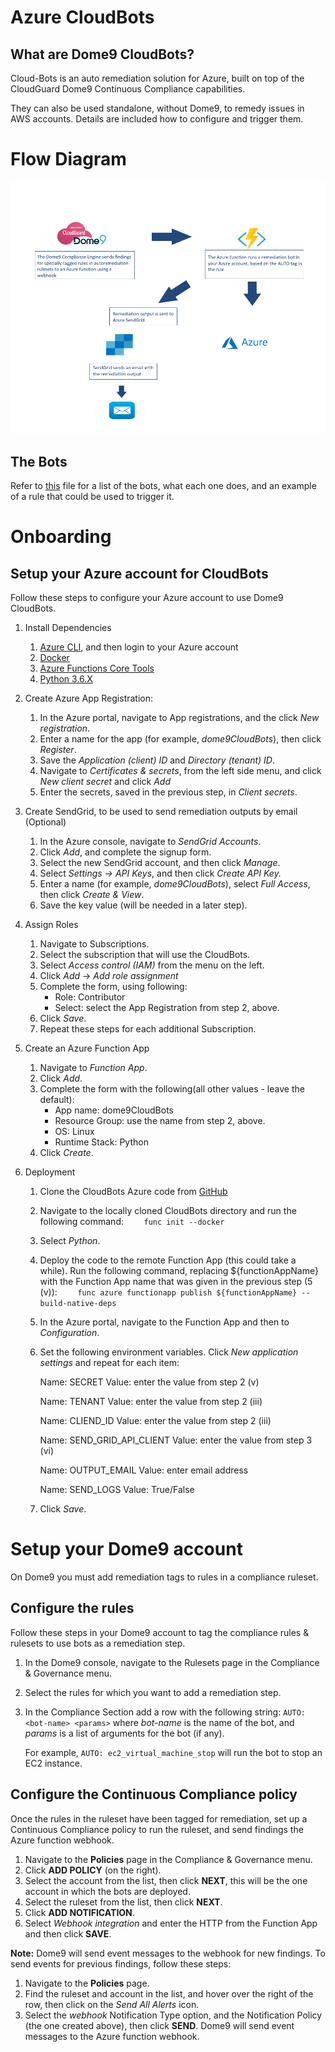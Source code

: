 # Azure CloudBots


## What are Dome9 CloudBots?

Cloud-Bots is an auto remediation solution for Azure, built on top of the
CloudGuard Dome9 Continuous Compliance capabilities.

They can also be used standalone, without Dome9, to remedy issues in AWS
accounts. Details are included how to configure and trigger them.

# Flow Diagram

![Flow Diagram](docs/pictures/Azure-CloudBots-Flow-Diagram.png)

## The Bots

Refer to [this](dome9CloudBots/bots/bots.md) file for a list of the bots, what each one
does, and an example of a rule that could be used to trigger it.

# Onboarding

## Setup your Azure account for CloudBots

Follow these steps to configure your Azure account to use Dome9 CloudBots.

1. Install Dependencies
    1.  [Azure CLI](https://docs.microsoft.com/en-us/cli/azure/install-azure-cli?view=azure-cli-latest), and then login to your Azure account
    1.  [Docker](https://www.docker.com)
    1.  [Azure Functions Core Tools](https://github.com/Azure/azure-functions-core-tools)
    1.  [Python 3.6.X](https://www.python.org/)
    
1. Create Azure App Registration:
    1. In the Azure portal, navigate to App registrations, and the click *New registration*.
    1. Enter a name for the app (for example, *dome9CloudBots*), then click *Register*.
    1. Save the *Application (client) ID* and *Directory (tenant) ID*.
    1. Navigate to *Certificates & secrets*, from the left side menu, and click *New client secret*  and click *Add*
    1. Enter the secrets, saved in the previous step, in *Client secrets*. 

1. Create SendGrid, to be used to send remediation outputs by email (Optional)
    1. In the Azure console, navigate to *SendGrid Accounts*.
    1. Click *Add*, and complete the signup form.
    1. Select the new SendGrid account, and then click *Manage*.
    1. Select *Settings -> API Keys*, and then click *Create API Key.*
    1. Enter a name (for example, *dome9CloudBots*), select *Full Access*, then click *Create & View*.
    1. Save the key value (will be needed in a later step).

1. Assign Roles
    1. Navigate to Subscriptions.
    1. Select the subscription that will use the CloudBots.
    1. Select *Access control (IAM)* from the menu on the left.
    1. Click *Add* -> *Add role assignment*
    1. Complete the form, using following:
        - Role: Contributor
        - Select: select the App Registration from step 2, above.
    1. Click *Save*.
    1. Repeat these steps for each additional Subscription.

1. Create an Azure Function App
    1. Navigate to *Function App*.
    1. Click *Add*.
    1. Complete the form with the following(all other values - leave the default): 
        - App name: dome9CloudBots
        - Resource Group: use the name from step 2, above.
        - OS: Linux
        - Runtime Stack: Python
    1. Click *Create*.
    
1. Deployment
    1. Clone the CloudBots Azure code from [GitHub](https://github.com/Dome9/cloud-bots-azure)
    1. Navigate to the locally cloned CloudBots directory and run the following command:
    ```     func init --docker    ```
    1. Select *Python*.
    1. Deploy the code to the remote Function App (this could take a while). Run the following command, replacing $\{functionAppName}  with the Function App name that was given in the previous step (5 (v)):
    ```     func azure functionapp publish ${functionAppName} --build-native-deps  	```	
    1. In the Azure portal, navigate to the Function App and then to *Configuration*.
    1. Set the following environment variables.  Click *New application settings* and repeat for each item:
    
       Name: SECRET
       Value: enter the value from step 2 (v)
          
       Name: TENANT
       Value: enter the value from step 2 (iii)
                
       Name: CLIEND_ID
       Value: enter the value from step 2 (iii)

       Name: SEND_GRID_API_CLIENT
       Value: enter the value from step 3 (vi)
	   
       Name: OUTPUT_EMAIL
       Value: enter email address          
          
       Name: SEND_LOGS
       Value: True/False
     1. Click *Save*.       
          
# Setup your Dome9 account

On Dome9 you must add remediation tags to rules in a compliance ruleset.

## Configure the rules

Follow these steps in your Dome9 account to tag the compliance rules &
rulesets to use bots as a remediation step.

1.  In the Dome9 console, navigate to the Rulesets page in the
    Compliance & Governance menu.

2.  Select the rules for which you want to add a remediation step.

3.  In the Compliance Section add a row with the following string:
    `AUTO: <bot-name> <params>` where *bot-name* is the name of the bot,
    and *params* is a list of arguments for the bot (if any).
    
    For example, `AUTO: ec2_virtual_machine_stop` will run the bot to stop an
    EC2 instance.

## Configure the Continuous Compliance policy

Once the rules in the ruleset have been tagged for remediation, set up a
Continuous Compliance policy to run the ruleset, and send findings the Azure function webhook.

1.  Navigate to the **Policies** page in the Compliance & Governance
    menu.
2.  Click **ADD POLICY** (on the right).
3.  Select the account from the list, then click **NEXT**, this will be the one account in which the bots are deployed.
4.  Select the ruleset from the list, then click **NEXT**.
5.  Click **ADD NOTIFICATION**.
6.  Select *Webhook integration* and enter the HTTP from the Function App and then click **SAVE**.

**Note:** Dome9 will send event messages to the webhook for new findings. To
send events for previous findings, follow these steps:

1.  Navigate to the **Policies** page.
2.  Find the ruleset and account in the list, and hover over the right
    of the row, then click on the *Send All Alerts* icon.
3.  Select the *webhook* Notification Type option, and the Notification
    Policy (the one created above), then click **SEND**. Dome9 will send
    event messages to the Azure function webhook.


